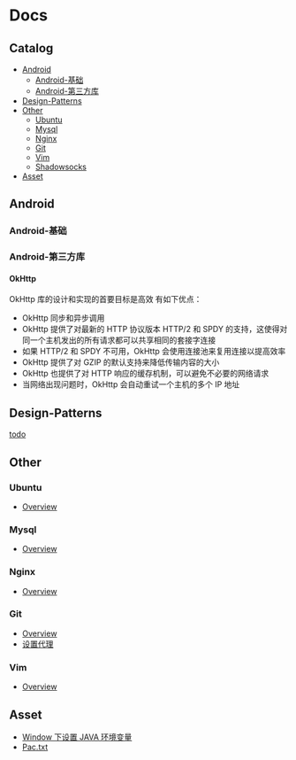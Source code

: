 # Docs

## Catalog

* [Android](#Android)
  * [Android-基础](#Android-基础)
  * [Android-第三方库](#Android-第三方库)
* [Design-Patterns](#Design-Patterns)  
* [Other](#other)
  * [Ubuntu](#ubuntu)
  * [Mysql](#mysql)
  * [Nginx](#nginx)
  * [Git](#git)
  * [Vim](#vim)
  * [Shadowsocks](https://github.com/itwangxiang/docs/wiki/VPS.Shadowsocks)
* [Asset](#asset)
  
## Android

### Android-基础

### Android-第三方库

#### OkHttp

OkHttp 库的设计和实现的首要目标是高效
有如下优点：

* OkHttp 同步和异步调用
* OkHttp 提供了对最新的 HTTP 协议版本 HTTP/2 和 SPDY 的支持，这使得对同一个主机发出的所有请求都可以共享相同的套接字连接
* 如果 HTTP/2 和 SPDY 不可用，OkHttp 会使用连接池来复用连接以提高效率
* OkHttp 提供了对 GZIP 的默认支持来降低传输内容的大小
* OkHttp 也提供了对 HTTP 响应的缓存机制，可以避免不必要的网络请求
* 当网络出现问题时，OkHttp 会自动重试一个主机的多个 IP 地址

## Design-Patterns

[todo](https://github.com/itwangxiang/docs/issues/1)

## Other

### Ubuntu

* [Overview](docs/vps/ubuntu.md)

### Mysql

* [Overview](docs/vps/mysql.md)

### Nginx

* [Overview](docs/vps/nginx.md)

### Git

* [Overview](docs/tool/git.md)
* [设置代理](docs/tool/git-set-proxy.md)

### Vim

* [Overview](docs/tool/vim.md)

## Asset

* [Window 下设置 JAVA 环境变量](asset/set-jdk-env-variables.ps1)
* [Pac.txt](asset/pac.txt)

